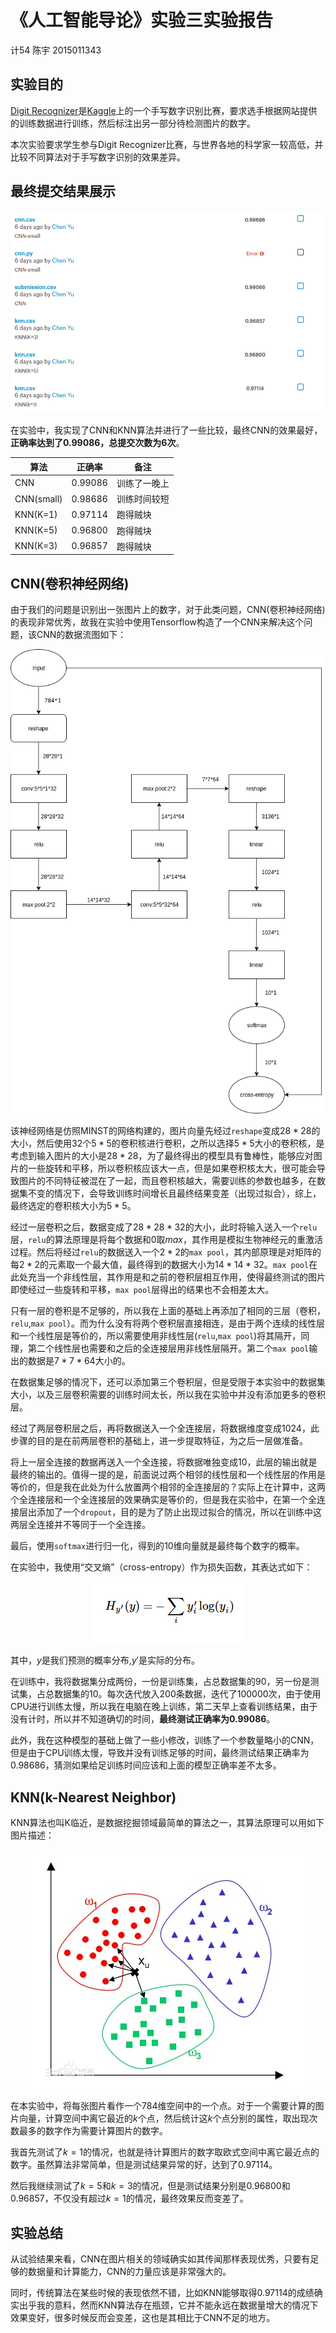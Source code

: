 # 《人工智能导论》实验三实验报告

计54 陈宇 2015011343

## 实验目的

[Digit Recognizer](https://www.kaggle.com/c/digit-recognizer)是[Kaggle](https://www.kaggle.com/)上的一个手写数字识别比赛，要求选手根据网站提供的训练数据进行训练，然后标注出另一部分待检测图片的数字。

本次实验要求学生参与Digit Recognizer比赛，与世界各地的科学家一较高低，并比较不同算法对于手写数字识别的效果差异。

## 最终提交结果展示

<div align=center><img src="imgs/submissions.png"/></div>

在实验中，我实现了CNN和KNN算法并进行了一些比较，最终CNN的效果最好，**正确率达到了$0.99086$，总提交次数为6次**。

|算法|正确率|备注|
|----|-----|------|
|CNN|0.99086|训练了一晚上|
|CNN(small)|0.98686|训练时间较短|
|KNN(K=1)|0.97114|跑得贼块|
|KNN(K=5)|0.96800|跑得贼块|
|KNN(K=3)|0.96857|跑得贼块|

## CNN(卷积神经网络)

由于我们的问题是识别出一张图片上的数字，对于此类问题，CNN(卷积神经网络)的表现非常优秀，故我在实验中使用Tensorflow构造了一个CNN来解决这个问题，该CNN的数据流图如下：

<div align=center><img src="imgs/CNN1.png"/></div>

该神经网络是仿照MINST的网络构建的，图片向量先经过`reshape`变成$28*28$的大小，然后使用$32$个$5*5$的卷积核进行卷积，之所以选择$5*5$大小的卷积核，是考虑到输入图片的大小是$28*28$，为了最终得出的模型具有鲁棒性，能够应对图片的一些旋转和平移，所以卷积核应该大一点，但是如果卷积核太大，很可能会导致图片的不同特征被混在了一起，而且卷积核越大，需要训练的参数也越多，在数据集不变的情况下，会导致训练时间增长且最终结果变差（出现过拟合），综上，最终选定的卷积核大小为$5*5$。

经过一层卷积之后，数据变成了$28*28*32$的大小，此时将输入送入一个`relu`层，`relu`的算法原理是将每个数据和$0$取$max$，其作用是模拟生物神经元的重激活过程。然后将经过`relu`的数据送入一个$2*2$的`max pool`，其内部原理是对矩阵的每$2*2$的元素取一个最大值，最终得到的数据大小为$14*14*32$。`max pool`在此处充当一个非线性层，其作用是和之前的卷积层相互作用，使得最终测试的图片即使经过一些旋转和平移，`max pool`层得出的结果也不会相差太大。

只有一层的卷积是不足够的，所以我在上面的基础上再添加了相同的三层（卷积，`relu`,`max pool`）。而为什么没有将两个卷积层直接相连，是由于两个连续的线性层和一个线性层是等价的，所以需要使用非线性层(`relu`,`max pool`)将其隔开，同理，第二个线性层也需要和之后的全连接层用非线性层隔开。第二个`max pool`输出的数据是$7*7*64$大小的。

在数据集足够的情况下，还可以添加第三个卷积层，但是受限于本实验中的数据集大小，以及三层卷积需要的训练时间太长，所以我在实验中并没有添加更多的卷积层。

经过了两层卷积层之后，再将数据送入一个全连接层，将数据维度变成$1024$，此步骤的目的是在前两层卷积的基础上，进一步提取特征，为之后一层做准备。

将上一层全连接的数据再送入一个全连接，将数据唯独变成$10$，此层的输出就是最终的输出的。值得一提的是，前面说过两个相邻的线性层和一个线性层的作用是等价的，但是我在此处为什么放置两个相邻的全连接层的？实际上在计算中，这两个全连接层和一个全连接层的效果确实是等价的，但是我在实验中，在第一个全连接层出添加了一个`dropout`，目的是为了防止出现过拟合的情况，所以在训练中这两层全连接并不等同于一个全连接。

最后，使用`softmax`进行归一化，得到的$10$维向量就是最终每个数字的概率。

在实验中，我使用“交叉熵”（cross-entropy）作为损失函数，其表达式如下：

<div align=center><img src="imgs/cross-entropy.png"/></div>

其中，$y$是我们预测的概率分布,$y'$是实际的分布。

在训练中，我将数据集分成两份，一份是训练集，占总数据集的$90%$，另一份是测试集，占总数据集的$10%$。每次迭代放入$200$条数据，迭代了$100000$次，由于使用CPU进行训练太慢，所以我在电脑在晚上训练，第二天早上查看训练结果，由于没有计时，所以并不知道确切的时间，**最终测试正确率为0.99086**。

此外，我在这种模型的基础上做了一些小修改，训练了一个参数量略小的CNN，但是由于CPU训练太慢，导致并没有训练足够的时间，最终测试结果正确率为0.98686，猜测如果给足训练时间应该和上面的模型正确率差不太多。

## KNN(k-Nearest Neighbor)

KNN算法也叫K临近，是数据挖掘领域最简单的算法之一，其算法原理可以用如下图片描述：

<div align=center><img src="imgs/KNN.jpg"/></div>

在本实验中，将每张图片看作一个$784$维空间中的一个点。对于一个需要计算的图片向量，计算空间中离它最近的$k$个点，然后统计这$k$个点分别的属性，取出现次数最多的数字作为需要计算图片的数字。

我首先测试了$k=1$的情况，也就是待计算图片的数字取欧式空间中离它最近点的数字。虽然算法非常简单，但是测试结果异常的好，达到了$0.97114$。

然后我继续测试了$k=5$和$k=3$的情况，但是测试结果分别是$0.96800$和$0.96857$，不仅没有超过$k=1$的情况，最终效果反而变差了。

## 实验总结

从试验结果来看，CNN在图片相关的领域确实如其传闻那样表现优秀，只要有足够的数据量和计算能力，CNN的力量应该是非常强大的。

同时，传统算法在某些时候的表现依然不错，比如KNN能够取得$0.97114$的成绩确实出乎我的意料，然而KNN算法存在瓶颈，它并不能永远在数据量增大的情况下效果变好，很多时候反而会变差，这也是其相比于CNN不足的地方。

